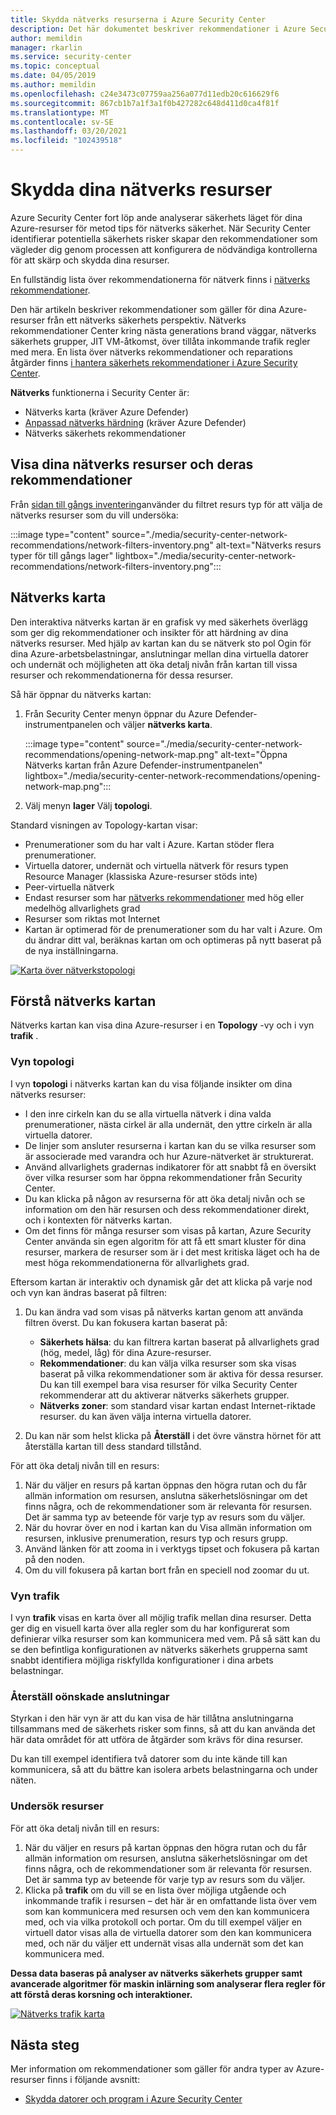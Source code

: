 ```yaml
---
title: Skydda nätverks resurserna i Azure Security Center
description: Det här dokumentet beskriver rekommendationer i Azure Security Center som hjälper dig att skydda dina Azure-nätverks resurser och hålla dig informerad om säkerhets principer.
author: memildin
manager: rkarlin
ms.service: security-center
ms.topic: conceptual
ms.date: 04/05/2019
ms.author: memildin
ms.openlocfilehash: c24e3473c07759aa256a077d11edb20c616629f6
ms.sourcegitcommit: 867cb1b7a1f3a1f0b427282c648d411d0ca4f81f
ms.translationtype: MT
ms.contentlocale: sv-SE
ms.lasthandoff: 03/20/2021
ms.locfileid: "102439518"
---
```

# <a name="protect-your-network-resources"></a>Skydda dina nätverks resurser
Azure Security Center fort löp ande analyserar säkerhets läget för dina Azure-resurser för metod tips för nätverks säkerhet. När Security Center identifierar potentiella säkerhets risker skapar den rekommendationer som vägleder dig genom processen att konfigurera de nödvändiga kontrollerna för att skärp och skydda dina resurser.

En fullständig lista över rekommendationerna för nätverk finns i [nätverks rekommendationer](recommendations-reference.md#recs-networking).

Den här artikeln beskriver rekommendationer som gäller för dina Azure-resurser från ett nätverks säkerhets perspektiv. Nätverks rekommendationer Center kring nästa generations brand väggar, nätverks säkerhets grupper, JIT VM-åtkomst, över tillåta inkommande trafik regler med mera. En lista över nätverks rekommendationer och reparations åtgärder finns [i hantera säkerhets rekommendationer i Azure Security Center](security-center-recommendations.md).

**Nätverks** funktionerna i Security Center är: 

- Nätverks karta (kräver Azure Defender)
- [Anpassad nätverks härdning](security-center-adaptive-network-hardening.md) (kräver Azure Defender)
- Nätverks säkerhets rekommendationer
 
## <a name="view-your-networking-resources-and-their-recommendations"></a>Visa dina nätverks resurser och deras rekommendationer

Från [sidan till gångs inventering](asset-inventory.md)använder du filtret resurs typ för att välja de nätverks resurser som du vill undersöka:

:::image type="content" source="./media/security-center-network-recommendations/network-filters-inventory.png" alt-text="Nätverks resurs typer för till gångs lager" lightbox="./media/security-center-network-recommendations/network-filters-inventory.png":::


## <a name="network-map"></a>Nätverks karta

Den interaktiva nätverks kartan är en grafisk vy med säkerhets överlägg som ger dig rekommendationer och insikter för att härdning av dina nätverks resurser. Med hjälp av kartan kan du se nätverk sto pol Ogin för dina Azure-arbetsbelastningar, anslutningar mellan dina virtuella datorer och undernät och möjligheten att öka detalj nivån från kartan till vissa resurser och rekommendationerna för dessa resurser.

Så här öppnar du nätverks kartan:

1. Från Security Center menyn öppnar du Azure Defender-instrumentpanelen och väljer **nätverks karta**.

    :::image type="content" source="./media/security-center-network-recommendations/opening-network-map.png" alt-text="Öppna Nätverks kartan från Azure Defender-instrumentpanelen" lightbox="./media/security-center-network-recommendations/opening-network-map.png":::

1. Välj menyn **lager** Välj **topologi**.
 
Standard visningen av Topology-kartan visar:

- Prenumerationer som du har valt i Azure. Kartan stöder flera prenumerationer.
- Virtuella datorer, undernät och virtuella nätverk för resurs typen Resource Manager (klassiska Azure-resurser stöds inte)
- Peer-virtuella nätverk
- Endast resurser som har [nätverks rekommendationer](security-center-recommendations.md) med hög eller medelhög allvarlighets grad  
- Resurser som riktas mot Internet
- Kartan är optimerad för de prenumerationer som du har valt i Azure. Om du ändrar ditt val, beräknas kartan om och optimeras på nytt baserat på de nya inställningarna.  

[![Karta över nätverkstopologi](./media/security-center-network-recommendations/network-map-info.png)](./media/security-center-network-recommendations/network-map-info.png#lightbox)

## <a name="understanding-the-network-map"></a>Förstå nätverks kartan

Nätverks kartan kan visa dina Azure-resurser i en **Topology** -vy och i vyn **trafik** . 

### <a name="the-topology-view"></a>Vyn topologi

I vyn **topologi** i nätverks kartan kan du visa följande insikter om dina nätverks resurser:

- I den inre cirkeln kan du se alla virtuella nätverk i dina valda prenumerationer, nästa cirkel är alla undernät, den yttre cirkeln är alla virtuella datorer.
- De linjer som ansluter resurserna i kartan kan du se vilka resurser som är associerade med varandra och hur Azure-nätverket är strukturerat. 
- Använd allvarlighets gradernas indikatorer för att snabbt få en översikt över vilka resurser som har öppna rekommendationer från Security Center.
- Du kan klicka på någon av resurserna för att öka detalj nivån och se information om den här resursen och dess rekommendationer direkt, och i kontexten för nätverks kartan.  
- Om det finns för många resurser som visas på kartan, Azure Security Center använda sin egen algoritm för att få ett smart kluster för dina resurser, markera de resurser som är i det mest kritiska läget och ha de mest höga rekommendationerna för allvarlighets grad. 

Eftersom kartan är interaktiv och dynamisk går det att klicka på varje nod och vyn kan ändras baserat på filtren:

1. Du kan ändra vad som visas på nätverks kartan genom att använda filtren överst. Du kan fokusera kartan baserat på:

   -  **Säkerhets hälsa**: du kan filtrera kartan baserat på allvarlighets grad (hög, medel, låg) för dina Azure-resurser.
   - **Rekommendationer**: du kan välja vilka resurser som ska visas baserat på vilka rekommendationer som är aktiva för dessa resurser. Du kan till exempel bara visa resurser för vilka Security Center rekommenderar att du aktiverar nätverks säkerhets grupper.
   - **Nätverks zoner**: som standard visar kartan endast Internet-riktade resurser. du kan även välja interna virtuella datorer.
 
2. Du kan när som helst klicka på **Återställ** i det övre vänstra hörnet för att återställa kartan till dess standard tillstånd.

För att öka detalj nivån till en resurs:

1. När du väljer en resurs på kartan öppnas den högra rutan och du får allmän information om resursen, anslutna säkerhetslösningar om det finns några, och de rekommendationer som är relevanta för resursen. Det är samma typ av beteende för varje typ av resurs som du väljer. 
2. När du hovrar över en nod i kartan kan du Visa allmän information om resursen, inklusive prenumeration, resurs typ och resurs grupp.
3. Använd länken för att zooma in i verktygs tipset och fokusera på kartan på den noden. 
4. Om du vill fokusera på kartan bort från en speciell nod zoomar du ut.

### <a name="the-traffic-view"></a>Vyn trafik

I vyn **trafik** visas en karta över all möjlig trafik mellan dina resurser. Detta ger dig en visuell karta över alla regler som du har konfigurerat som definierar vilka resurser som kan kommunicera med vem. På så sätt kan du se den befintliga konfigurationen av nätverks säkerhets grupperna samt snabbt identifiera möjliga riskfyllda konfigurationer i dina arbets belastningar.

### <a name="uncover-unwanted-connections"></a>Återställ oönskade anslutningar

Styrkan i den här vyn är att du kan visa de här tillåtna anslutningarna tillsammans med de säkerhets risker som finns, så att du kan använda det här data området för att utföra de åtgärder som krävs för dina resurser. 

Du kan till exempel identifiera två datorer som du inte kände till kan kommunicera, så att du bättre kan isolera arbets belastningarna och under näten.

### <a name="investigate-resources"></a>Undersök resurser

För att öka detalj nivån till en resurs:

1. När du väljer en resurs på kartan öppnas den högra rutan och du får allmän information om resursen, anslutna säkerhetslösningar om det finns några, och de rekommendationer som är relevanta för resursen. Det är samma typ av beteende för varje typ av resurs som du väljer. 
2. Klicka på **trafik** om du vill se en lista över möjliga utgående och inkommande trafik i resursen – det här är en omfattande lista över vem som kan kommunicera med resursen och vem den kan kommunicera med, och via vilka protokoll och portar. Om du till exempel väljer en virtuell dator visas alla de virtuella datorer som den kan kommunicera med, och när du väljer ett undernät visas alla undernät som det kan kommunicera med.

**Dessa data baseras på analyser av nätverks säkerhets grupper samt avancerade algoritmer för maskin inlärning som analyserar flera regler för att förstå deras korsning och interaktioner.** 

[![Nätverks trafik karta](./media/security-center-network-recommendations/network-map-traffic.png)](./media/security-center-network-recommendations/network-map-traffic.png#lightbox)


## <a name="next-steps"></a>Nästa steg

Mer information om rekommendationer som gäller för andra typer av Azure-resurser finns i följande avsnitt:

- [Skydda datorer och program i Azure Security Center](./asset-inventory.md)